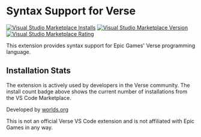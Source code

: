 # Syntax Support for Verse

[![Visual Studio Marketplace Installs](https://img.shields.io/visual-studio-marketplace/i/Worlds.verse?style=flat-square&logo=visual-studio-code&color=blue)](https://marketplace.visualstudio.com/items?itemName=Worlds.verse)
[![Visual Studio Marketplace Version](https://img.shields.io/visual-studio-marketplace/v/Worlds.verse?style=flat-square&logo=visual-studio-code&color=green)](https://marketplace.visualstudio.com/items?itemName=Worlds.verse)
[![Visual Studio Marketplace Rating](https://img.shields.io/visual-studio-marketplace/r/Worlds.verse?style=flat-square&logo=visual-studio-code&color=yellow)](https://marketplace.visualstudio.com/items?itemName=Worlds.verse)

This extension provides syntax support for Epic Games' Verse programming language.

## Installation Stats

The extension is actively used by developers in the Verse community. The install count badge above shows the current number of installations from the VS Code Marketplace.

Developed by [worlds.org](https://www.worlds.org/)

This is not an official Verse VS Code extension and is not affiliated with Epic Games in any way.